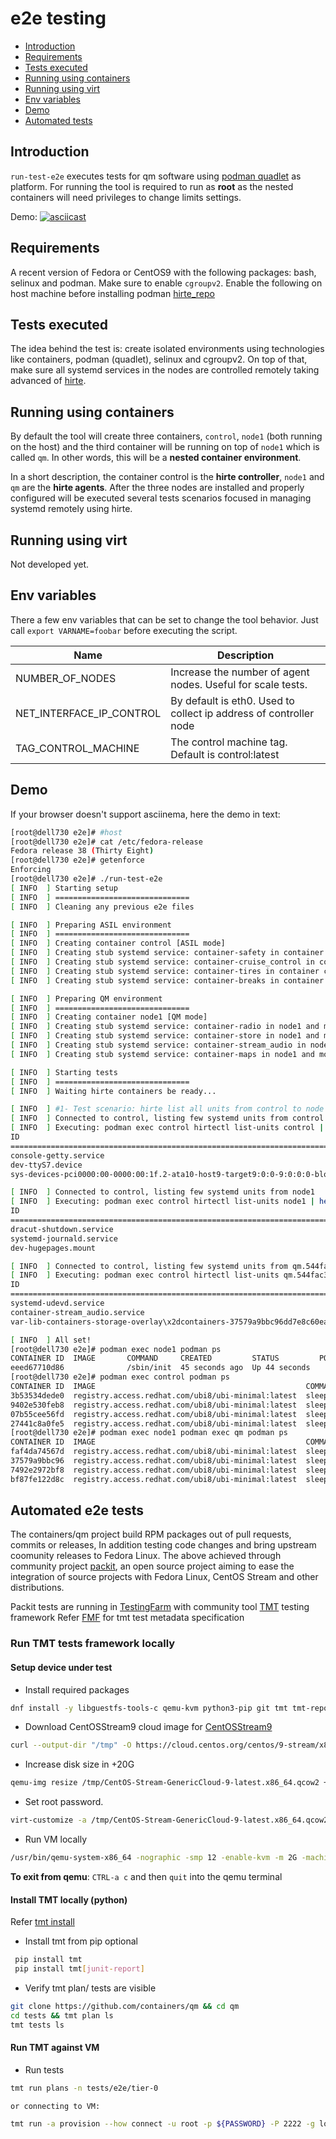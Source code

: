 # e2e testing

- [Introduction](#introduction)
- [Requirements](#requirements)
- [Tests executed](#tests-executed)
- [Running using containers](#running-using-containers)
- [Running using virt](#running-using-virt)
- [Env variables](#env-variables)
- [Demo](#demo)
- [Automated tests](#automated-e2e-tests)

## Introduction

`run-test-e2e` executes tests for qm software using [podman quadlet](https://www.redhat.com/sysadmin/quadlet-podman) as platform.
For running the tool is required to run as **root** as the nested containers will need privileges to change limits settings.

Demo:
[![asciicast](https://asciinema.org/a/cwnb6RjckO7vXLUvHpbMA9fAU.svg)](https://asciinema.org/a/cwnb6RjckO7vXLUvHpbMA9fAU)

## Requirements

A recent version of Fedora or CentOS9 with the following packages: bash, selinux and podman.
Make sure to enable `cgroupv2`.
Enable the following on host machine before installing podman
[hirte_repo](https://github.com/containers/qm/blob/main/tests/e2e/ContainerFile.control#L44-L45)

## Tests executed

The idea behind the test is: create isolated environments using technologies like containers, podman (quadlet), selinux and cgroupv2. On top of that, make sure all systemd services in the nodes are controlled remotely taking advanced of [hirte](https://github.com/containers/hirte/).

## Running using containers

By default the tool will create three containers, `control`, `node1` (both running on the host) and the third container will be running on top of `node1` which is called `qm`. In other words, this will be a **nested container environment**.

In a short description, the container control is the **hirte controller**, `node1` and `qm` are the **hirte agents**. After the three nodes are installed and properly configured will be executed several tests scenarios focused in managing systemd remotely using hirte.

## Running using virt

Not developed yet.

## Env variables

There a few env variables that can be set to change the tool behavior.
Just call `export VARNAME=foobar` before executing the script.

| Name                     | Description                                                       |
| ------------------------ | ----------------------------------------------------------------- |
| NUMBER_OF_NODES          | Increase the number of agent nodes. Useful for scale tests.       |
| NET_INTERFACE_IP_CONTROL | By default is eth0. Used to collect ip address of controller node |
| TAG_CONTROL_MACHINE      | The control machine tag. Default is control:latest                |

## Demo

If your browser doesn't support asciinema, here the demo in text:

``` bash
[root@dell730 e2e]# #host
[root@dell730 e2e]# cat /etc/fedora-release
Fedora release 38 (Thirty Eight)
[root@dell730 e2e]# getenforce
Enforcing
[root@dell730 e2e]# ./run-test-e2e
[ INFO  ] Starting setup
[ INFO  ] ==============================
[ INFO  ] Cleaning any previous e2e files

[ INFO  ] Preparing ASIL environment
[ INFO  ] ==============================
[ INFO  ] Creating container control [ASIL mode]
[ INFO  ] Creating stub systemd service: container-safety in container control
[ INFO  ] Creating stub systemd service: container-cruise_control in container control
[ INFO  ] Creating stub systemd service: container-tires in container control
[ INFO  ] Creating stub systemd service: container-breaks in container control

[ INFO  ] Preparing QM environment
[ INFO  ] ==============================
[ INFO  ] Creating container node1 [QM mode]
[ INFO  ] Creating stub systemd service: container-radio in node1 and moving it to container qm inside node1
[ INFO  ] Creating stub systemd service: container-store in node1 and moving it to container qm inside node1
[ INFO  ] Creating stub systemd service: container-stream_audio in node1 and moving it to container qm inside node1
[ INFO  ] Creating stub systemd service: container-maps in node1 and moving it to container qm inside node1

[ INFO  ] Starting tests
[ INFO  ] ==============================
[ INFO  ] Waiting hirte containers be ready...

[ INFO  ] #1- Test scenario: hirte list all units from control to node (vise-versa)
[ INFO  ] Connected to control, listing few systemd units from control
[ INFO  ] Executing: podman exec control hirtectl list-units control | head -5
ID                                                                              |   ACTIVE|      SUB
====================================================================================================
console-getty.service                                                           | inactive|     dead
dev-ttyS7.device                                                                |   active|  plugged
sys-devices-pci0000:00-0000:00:1f.2-ata10-host9-target9:0:0-9:0:0:0-block-sda-sd|   active|  plugged

[ INFO  ] Connected to control, listing few systemd units from node1
[ INFO  ] Executing: podman exec control hirtectl list-units node1 | head -5
ID                                                                              |   ACTIVE|      SUB
====================================================================================================
dracut-shutdown.service                                                         |   active|   exited
systemd-journald.service                                                        |   active|  running
dev-hugepages.mount                                                             |   active|  mounted

[ INFO  ] Connected to control, listing few systemd units from qm.544fac352098
[ INFO  ] Executing: podman exec control hirtectl list-units qm.544fac352098 | head -5
ID                                                                              |   ACTIVE|      SUB
====================================================================================================
systemd-udevd.service                                                           | inactive|     dead
container-stream_audio.service                                                  |   active|  running
var-lib-containers-storage-overlay\x2dcontainers-37579a9bbc96dd7e8c60eae095876a9|   active|  mounted

[ INFO  ] All set!
[root@dell730 e2e]# podman exec node1 podman ps
CONTAINER ID  IMAGE       COMMAND     CREATED         STATUS         PORTS       NAMES
eeed67710d86              /sbin/init  45 seconds ago  Up 44 seconds              qm
[root@dell730 e2e]# podman exec control podman ps
CONTAINER ID  IMAGE                                               COMMAND         CREATED             STATUS             PORTS       NAMES
3b53534dede0  registry.access.redhat.com/ubi8/ubi-minimal:latest  sleep infinity  About a minute ago  Up About a minute              safety
9402e530feb8  registry.access.redhat.com/ubi8/ubi-minimal:latest  sleep infinity  About a minute ago  Up About a minute              cruise_control
07b55cee56fd  registry.access.redhat.com/ubi8/ubi-minimal:latest  sleep infinity  About a minute ago  Up About a minute              tires
27441c8a0fe5  registry.access.redhat.com/ubi8/ubi-minimal:latest  sleep infinity  About a minute ago  Up About a minute              breaks
[root@dell730 e2e]# podman exec node1 podman exec qm podman ps
CONTAINER ID  IMAGE                                               COMMAND         CREATED         STATUS         PORTS       NAMES
faf4da74567d  registry.access.redhat.com/ubi8/ubi-minimal:latest  sleep infinity  43 seconds ago  Up 44 seconds              radio
37579a9bbc96  registry.access.redhat.com/ubi8/ubi-minimal:latest  sleep infinity  41 seconds ago  Up 42 seconds              store
7492e2972bf8  registry.access.redhat.com/ubi8/ubi-minimal:latest  sleep infinity  40 seconds ago  Up 40 seconds              stream_audio
bf87fe122d8c  registry.access.redhat.com/ubi8/ubi-minimal:latest  sleep infinity  38 seconds ago  Up 38 seconds              maps
```

## Automated e2e tests

The containers/qm project build RPM packages out of pull requests, commits or releases,
In addition testing code changes and bring upstream coomunity releases to Fedora Linux.
The above achieved through community project [packit](https://packit.dev), an open source project aiming
to ease the integration of source projects with Fedora Linux, CentOS Stream and other distributions.

Packit tests are running in [TestingFarm](https://packit.dev/docs/testing-farm/) with
community tool [TMT](https://tmt.readthedocs.io/en/stable/) testing framework
Refer [FMF](https://fmf.readthedocs.io/en/stable) for tmt test metadata specification

### Run TMT tests framework locally

#### Setup device under test
- Install required packages

``` bash
dnf install -y libguestfs-tools-c qemu-kvm python3-pip git tmt tmt-report-junit
```

- Download CentOSStream9 cloud image for [CentOSStream9](https://cloud.centos.org/centos/9-stream/x86_64/images/CentOS-Stream-GenericCloud-9-latest.x86_64.qcow2)

``` bash
curl --output-dir "/tmp" -O https://cloud.centos.org/centos/9-stream/x86_64/images/CentOS-Stream-GenericCloud-9-latest.x86_64.qcow2
```

- Increase disk size in +20G

``` bash
qemu-img resize /tmp/CentOS-Stream-GenericCloud-9-latest.x86_64.qcow2 +20G
```

- Set root password.

``` bash
virt-customize -a /tmp/CentOS-Stream-GenericCloud-9-latest.x86_64.qcow2 --root-password password:${PASSWORD}
```

- Run VM locally

``` bash
/usr/bin/qemu-system-x86_64 -nographic -smp 12 -enable-kvm -m 2G -machine q35 -cpu host -device virtio-net-pci,netdev=n0,mac=FE:30:26:a6:91:2d -netdev user,id=n0,net=10.0.2.0/24,hostfwd=tcp::2222-:22 -drive file=/tmp/CentOS-Stream-GenericCloud-9-latest.x86_64.qcow2,index=0,media=disk,format=qcow2,if=virtio,snapshot=off
``` 
**To exit from qemu**: `CTRL-a c` and then `quit` into the qemu terminal

#### Install TMT locally (python)

Refer [tmt install](https://tmt.readthedocs.io/en/stable/overview.html#install)

- Install tmt from pip optional

``` bash
 pip install tmt
 pip install tmt[junit-report]
```

- Verify tmt plan/ tests are visible

``` bash
git clone https://github.com/containers/qm && cd qm
cd tests && tmt plan ls
tmt tests ls

```

#### Run TMT against VM

- Run tests

``` bash
tmt run plans -n tests/e2e/tier-0

or connecting to VM:

tmt run -a provision --how connect -u root -p ${PASSWORD} -P 2222 -g localhost plans -n /tests/e2e/tier-0
```
